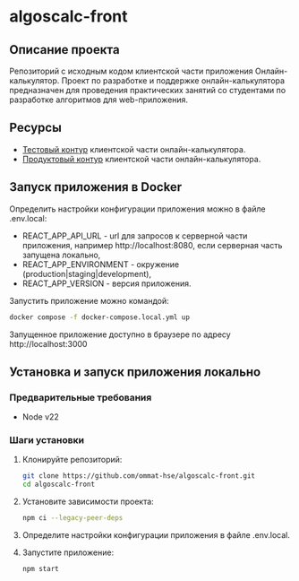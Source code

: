 # algoscalc-front

## Описание проекта
Репозиторий с исходным кодом клиентской части приложения Онлайн-калькулятор. Проект по разработке и поддержке онлайн-калькулятора предназначен для проведения практических занятий со студентами по разработке алгоритмов для web-приложения.

## Ресурсы
- [Тестовый контур](https://test.ommat.ru) клиентской части онлайн-калькулятора.
- [Продуктовый контур](https://prod.ommat.ru) клиентской части онлайн-калькулятора.

## Запуск приложения в Docker
Определить настройки конфигурации приложения можно в файле .env.local:
- REACT_APP_API_URL - url для запросов к серверной части приложения, например http://localhost:8080, если серверная часть запущена локально,
- REACT_APP_ENVIRONMENT - окружение (production|staging|development),
- REACT_APP_VERSION - версия приложения.


Запустить приложение можно командой:

```sh
docker compose -f docker-compose.local.yml up
```
    
Запущенное приложение доступно в браузере по адресу http://localhost:3000

## Установка и запуск приложения локально
### Предварительные требования
- Node v22

### Шаги установки
1. Клонируйте репозиторий:

    ```sh
    git clone https://github.com/ommat-hse/algoscalc-front.git
    cd algoscalc-front
    ```

2. Установите зависимости проекта:

    ```sh
    npm ci --legacy-peer-deps
    ```

3. Определите настройки конфигурации приложения в файле .env.local.

4. Запустите приложение:

    ```sh
    npm start
    ```
